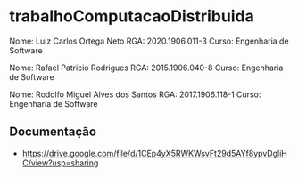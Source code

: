 # trabalhoComputacaoDistribuida

Nome: Luiz Carlos Ortega Neto
RGA: 2020.1906.011-3
Curso: Engenharia de Software
 
Nome: Rafael Patricio Rodrigues
RGA: 2015.1906.040-8
Curso: Engenharia de Software
 
Nome: Rodolfo Miguel Alves dos Santos
RGA: 2017.1906.118-1
Curso: Engenharia de Software

## Documentação
- https://drive.google.com/file/d/1CEp4yX5RWKWsvFt29d5AYf8ypvDgliHC/view?usp=sharing
